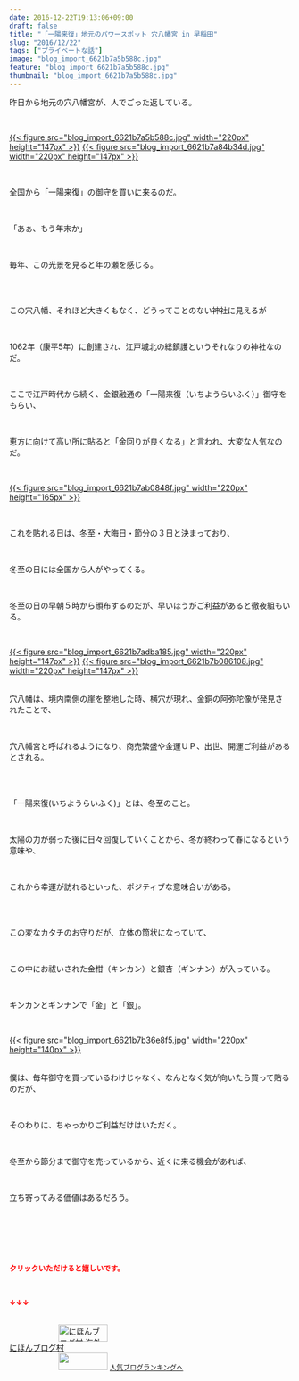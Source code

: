 ```yaml
---
date: 2016-12-22T19:13:06+09:00
draft: false
title: "「一陽来復」地元のパワースポット 穴八幡宮 in 早稲田"
slug: "2016/12/22"
tags: ["プライベートな話"]
image: "blog_import_6621b7a5b588c.jpg"
feature: "blog_import_6621b7a5b588c.jpg"
thumbnail: "blog_import_6621b7a5b588c.jpg"
---
```

<p>昨日から地元の穴八幡宮が、人でごった返している。</p><p> </p><p><a href="blog_import_6621b7a6cd736.jpg">{{< figure src="blog_import_6621b7a5b588c.jpg" width="220px" height="147px" >}}</a> <a href="blog_import_6621b7a96159f.jpg">{{< figure src="blog_import_6621b7a84b34d.jpg" width="220px" height="147px" >}}</a></p><p> </p><p>全国から「一陽来復」の御守を買いに来るのだ。</p><p> </p><p>「あぁ、もう年末か」</p><p> </p><p>毎年、この光景を見ると年の瀬を感じる。</p><p> </p><p><br/>この穴八幡、それほど大きくもなく、どうってことのない神社に見えるが</p><p> </p><p>1062年（康平5年）に創建され、江戸城北の総鎮護というそれなりの神社なのだ。</p><p> </p><p>ここで江戸時代から続く、金銀融通の「一陽来復（いちようらいふく）」御守をもらい、</p><p> </p><p>恵方に向けて高い所に貼ると「金回りが良くなる」と言われ、大変な人気なのだ。</p><p> </p><p><a href="blog_import_6621b7ac2077a.jpg">{{< figure src="blog_import_6621b7ab0848f.jpg" width="220px" height="165px" >}}</a></p><p> </p><p>これを貼れる日は、冬至・大晦日・節分の３日と決まっており、</p><p> </p><p>冬至の日には全国から人がやってくる。</p><p> </p><p>冬至の日の早朝５時から頒布するのだが、早いほうがご利益があると徹夜組もいる。</p><p> </p><p><a href="blog_import_6621b7aece361.jpg">{{< figure src="blog_import_6621b7adba185.jpg" width="220px" height="147px" >}}</a> <a href="blog_import_6621b7b1984bb.jpg">{{< figure src="blog_import_6621b7b086108.jpg" width="220px" height="147px" >}}</a></p><p><br/>穴八幡は、境内南側の崖を整地した時、横穴が現れ、金銅の阿弥陀像が発見されたことで、</p><p> </p><p>穴八幡宮と呼ばれるようになり、商売繁盛や金運ＵＰ、出世、開運ご利益があるとされる。</p><p> </p><p><br/>「一陽来復(いちようらいふく)」とは、冬至のこと。</p><p> </p><p>太陽の力が弱った後に日々回復していくことから、冬が終わって春になるという意味や、</p><p> </p><p>これから幸運が訪れるといった、ポジティブな意味合いがある。</p><p> </p><p><br/>この変なカタチのお守りだが、立体の筒状になっていて、</p><p> </p><p>この中にお祓いされた金柑（キンカン）と銀杏（ギンナン）が入っている。</p><p> </p><p>キンカンとギンナンで「金」と「銀」。</p><p> </p><p><a href="blog_import_6621b7b4821c7.jpg">{{< figure src="blog_import_6621b7b36e8f5.jpg" width="220px" height="140px" >}}</a></p><p><br/>僕は、毎年御守を買っているわけじゃなく、なんとなく気が向いたら買って貼るのだが、</p><p> </p><p>そのわりに、ちゃっかりご利益だけはいただく。</p><p> </p><p>冬至から節分まで御守を売っているから、近くに来る機会があれば、</p><p> </p><p>立ち寄ってみる価値はあるだろう。</p><p> </p><p> </p><p> </p><p><font color="#ff0000" size="2"><strong>クリックいただけると嬉しいです。</strong></font></p><p></p><p> </p><p><font color="#ff0000" size="2"><strong>↓↓↓</strong></font></p><p><br/><a href="ranking.html?p_cid=01260127" target="_blank"><img width="88" height="31" alt="にほんブログ村 海外生活ブログ バリ島情報へ" src="data:image/svg+xml;charset=utf-8,%3Csvg%20xmlns%3D%22http%3A%2F%2Fwww.w3.org%2F2000%2Fsvg%22%20title%3D%22Placeholder%20for%20Images%22%20role%3D%22presentation%22%20viewBox%3D%220%200%2088%2031%22%20%2F%3E" border="0" data-src="https://img-proxy.blog-video.jp/images?url=http%3A%2F%2Foverseas.blogmura.com%2Fbali%2Fimg%2Fbali88_31.gif" style="aspect-ratio: auto 88 / 31;"/><noscript><img width="88" height="31" alt="にほんブログ村 海外生活ブログ バリ島情報へ" src="https://img-proxy.blog-video.jp/images?url=http%3A%2F%2Foverseas.blogmura.com%2Fbali%2Fimg%2Fbali88_31.gif" border="0"></noscript></a><br/><a href="ranking.html?p_cid=01260127" target="_blank">にほんブログ村</a><br/><a title="人気ブログランキングへ" href="link.php?1804582"><img width="88" height="31" src="data:image/svg+xml;charset=utf-8,%3Csvg%20xmlns%3D%22http%3A%2F%2Fwww.w3.org%2F2000%2Fsvg%22%20title%3D%22Placeholder%20for%20Images%22%20role%3D%22presentation%22%20viewBox%3D%220%200%2088%2031%22%20%2F%3E" border="0" data-src="https://blog.with2.net/img/banner/banner_22.gif" style="aspect-ratio: auto 88 / 31;"/><noscript><img width="88" height="31" src="https://blog.with2.net/img/banner/banner_22.gif" border="0"></noscript></a> <a style="font-size: 12px;" href="link.php?1804582">人気ブログランキングへ</a></p>


